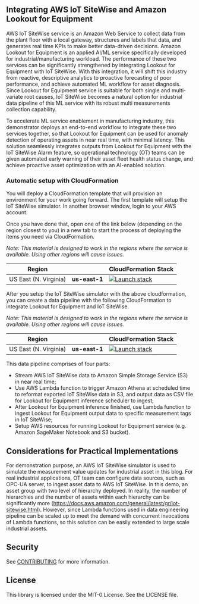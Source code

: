 ## Integrating AWS IoT SiteWise and Amazon Lookout for Equipment

AWS IoT SiteWise service is an Amazon Web Service to collect data from the plant floor with a local gateway, structures and labels that data, and generates real time KPIs to make better data-driven decisions. Amazon Lookout for Equipment is an applied AI/ML service specifically developed for industrial/manufacturing workload. The performance of these two services can be significantly strengthened by integrating Lookout for Equipment with IoT SiteWise. With this integration, it will shift this industry from reactive, descriptive analytics to proactive forecasting of poor performance, and achieve automated ML workflow for asset diagnosis. Since Lookout for Equipment service is suitable for both single and multi-variate root causes, IoT SiteWise becomes a natural option for industrial data pipeline of this ML service with its robust multi measurements collection capability. 

To accelerate ML service enablement in manufacturing industry, this demonstrator deploys an end-to-end workflow to integrate these two services together, so that Lookout for Equipment can be used for anomaly detection of operating assets in near real time, with minimal latency. This solution seamlessly integrates outputs from Lookout for Equipment with the IoT SiteWise Alarm feature, so operational technology (OT) teams can be given automated early warning of their asset fleet health status change, and achieve proactive asset optimization with an AI-enabled solution. 

### Automatic setup with CloudFormation
You will deploy a CloudFormation template that will provision an environment for your work going forward. The first template will setup the IoT SiteWise simulator. In another browser window, login to your AWS account.

Once you have done that, open one of the link below (depending on the region closest to you) in a new tab to start the process of deploying the items you need via CloudFormation.

*Note: This material is designed to work in the regions where the service is available. Using other regions will cause issues.*

| Region |     | CloudFormation Stack |
| ---    | --- | --- |
| US East (N. Virginia) | **us-east-1** | [![Launch stack](https://s3.amazonaws.com/cloudformation-examples/cloudformation-launch-stack.png)](https://us-east-1.console.aws.amazon.com/cloudformation/home?region=us-east-1#/stacks/new?stackName=LookoutForEquipmentSitewiseIntegration&templateURL=https://lookoutforequipmentbucket-us-east-1.s3.amazonaws.com/cloud-formation-templates/L4ESiteWiseAssetCFN.yml) |

After you setup the IoT SiteWise simulator with the above cloudformation, you can create a data pipeline with the following CloudFormation to integrate Lookout for Equipment and IoT SiteWise. 

*Note: This material is designed to work in the regions where the service is available. Using other regions will cause issues.*

| Region |     | CloudFormation Stack |
| ---    | --- | --- |
| US East (N. Virginia) | **us-east-1** | [![Launch stack](https://s3.amazonaws.com/cloudformation-examples/cloudformation-launch-stack.png)](https://us-east-1.console.aws.amazon.com/cloudformation/home?region=us-east-1#/stacks/new?stackName=LookoutForEquipmentSitewisePipeline&templateURL=https://lookoutforequipmentbucket-us-east-1.s3.amazonaws.com/cloud-formation-templates/sitewise_export_s3.yml) |

This data pipeline comprises of four parts: 
* Stream AWS IoT SiteWise data to Amazon Simple Storage Service (S3) in near real time;
* Use AWS Lambda function to trigger Amazon Athena at scheduled time to reformat exported IoT SiteWise data in S3, and output data as CSV file for Lookout for Equipment inference scheduler to ingest;
* After Lookout for Equipment inference finished, use Lambda function to ingest Lookout for Equipment output data to specific measurement tags in IoT SiteWise;
* Setup AWS resources for running Lookout for Equipment service (e.g. Amazon SageMaker Notebook and S3 bucket).

## Considerations for Practical Implementations

For demonstration purpose, an AWS IoT SiteWise simulator is used to simulate the measurement value updates for industrial asset in this blog. For real industrial applications, OT team can configure data sources, such as OPC-UA server, to ingest asset data to AWS IoT SiteWise. 
In this demo, an asset group with two level of hierarchy deployed. In reality, the number of hierarchies and the number of assets within each hierarchy can be significantly more (https://docs.aws.amazon.com/general/latest/gr/iot-sitewise.html). However, since Lambda functions used in data engineering pipeline can be scaled up to meet the demand with concurrent invocations of Lambda functions, so this solution can be easily extended to large scale industrial assets.

## Security

See [CONTRIBUTING](CONTRIBUTING.md#security-issue-notifications) for more information.

## License

This library is licensed under the MIT-0 License. See the LICENSE file.

